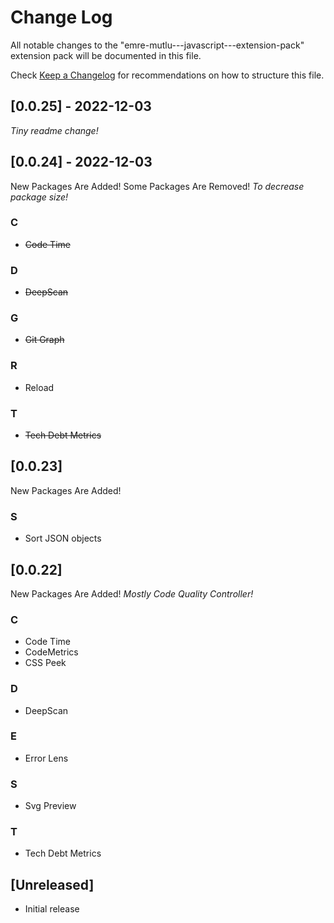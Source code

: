 # Change Log

All notable changes to the "emre-mutlu---javascript---extension-pack" extension pack will be documented in this file.

Check [Keep a Changelog](http://keepachangelog.com/) for recommendations on how to structure this file.

## [0.0.25] - 2022-12-03

_Tiny readme change!_

## [0.0.24] - 2022-12-03

New Packages Are Added!
Some Packages Are Removed!
_To decrease package size!_

### C

- ~~Code Time~~

### D

- ~~DeepScan~~

### G

- ~~Git Graph~~

### R

- Reload

### T

- ~~Tech Debt Metrics~~

## [0.0.23]

New Packages Are Added!

### S

- Sort JSON objects

## [0.0.22]

New Packages Are Added!
_Mostly Code Quality Controller!_

### C

- Code Time
- CodeMetrics
- CSS Peek

### D

- DeepScan

### E

- Error Lens

### S

- Svg Preview

### T

- Tech Debt Metrics

## [Unreleased]

- Initial release
